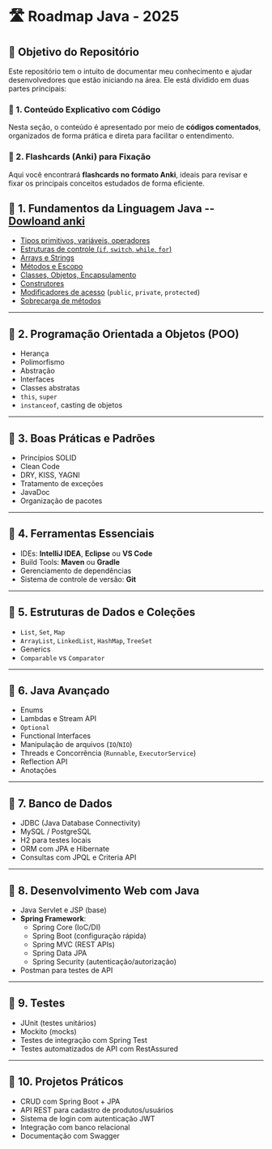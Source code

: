# 🛣️ Roadmap Java - 2025
## 📘 Objetivo do Repositório

Este repositório tem o intuito de documentar meu conhecimento e ajudar desenvolvedores que estão iniciando na área. Ele está dividido em duas partes principais:

### 🔹 1. Conteúdo Explicativo com Código  
Nesta seção, o conteúdo é apresentado por meio de **códigos comentados**, organizados de forma prática e direta para facilitar o entendimento.

### 🔹 2. Flashcards (Anki) para Fixação  
Aqui você encontrará **flashcards no formato Anki**, ideais para revisar e fixar os principais conceitos estudados de forma eficiente.

## 📍 1. Fundamentos da Linguagem Java -- [Dowloand anki]()
- [Tipos primitivos, variáveis, operadores](https://github.com/arthurcarneiro1/meu-roadmap/blob/main/fundamentosDaLinguagemJava/tiposPrimitivosVariaveisOperadores/src/Main.java)
- [Estruturas de controle (`if`, `switch`, `while`, `for`)](https://github.com/arthurcarneiro1/meu-roadmap/blob/main/fundamentosDaLinguagemJava/estruturasDeControle/src/Main.java)
- [Arrays e Strings](https://github.com/arthurcarneiro1/meu-roadmap/blob/main/fundamentosDaLinguagemJava/arraysStrings/src/Main.java)  
- [Métodos e Escopo](https://github.com/arthurcarneiro1/meu-roadmap/blob/main/fundamentosDaLinguagemJava/metodosEscopo/src/Main.java)  
- [Classes, Objetos, Encapsulamento](https://github.com/arthurcarneiro1/meu-roadmap/blob/main/fundamentosDaLinguagemJava/classesObjetosEncapsulamento/src/Main.java)  
- [Construtores](https://github.com/arthurcarneiro1/meu-roadmap/blob/main/fundamentosDaLinguagemJava/construtores/src/Main.java)  
- [Modificadores de acesso](https://github.com/arthurcarneiro1/meu-roadmap/blob/main/fundamentosDaLinguagemJava/modificadoresDeAcesso/src/Main.java) (`public`, `private`, `protected`)  
- [Sobrecarga de métodos](https://github.com/arthurcarneiro1/meu-roadmap/blob/main/fundamentosDaLinguagemJava/sobrecargaDeMetodos/src/Main.java)  

---

## 📍 2. Programação Orientada a Objetos (POO)
- Herança  
- Polimorfismo  
- Abstração  
- Interfaces  
- Classes abstratas  
- `this`, `super`  
- `instanceof`, casting de objetos  

---

## 📍 3. Boas Práticas e Padrões
- Princípios SOLID  
- Clean Code  
- DRY, KISS, YAGNI  
- Tratamento de exceções  
- JavaDoc  
- Organização de pacotes  

---

## 📍 4. Ferramentas Essenciais
- IDEs: **IntelliJ IDEA**, **Eclipse** ou **VS Code**  
- Build Tools: **Maven** ou **Gradle**  
- Gerenciamento de dependências  
- Sistema de controle de versão: **Git**  

---

## 📍 5. Estruturas de Dados e Coleções
- `List`, `Set`, `Map`  
- `ArrayList`, `LinkedList`, `HashMap`, `TreeSet`  
- Generics  
- `Comparable` vs `Comparator`  

---

## 📍 6. Java Avançado
- Enums  
- Lambdas e Stream API  
- `Optional`  
- Functional Interfaces  
- Manipulação de arquivos (`IO`/`NIO`)  
- Threads e Concorrência (`Runnable`, `ExecutorService`)  
- Reflection API  
- Anotações  

---

## 📍 7. Banco de Dados
- JDBC (Java Database Connectivity)  
- MySQL / PostgreSQL  
- H2 para testes locais  
- ORM com JPA e Hibernate  
- Consultas com JPQL e Criteria API  

---

## 📍 8. Desenvolvimento Web com Java
- Java Servlet e JSP (base)  
- **Spring Framework**:  
  - Spring Core (IoC/DI)  
  - Spring Boot (configuração rápida)  
  - Spring MVC (REST APIs)  
  - Spring Data JPA  
  - Spring Security (autenticação/autorização)  
- Postman para testes de API  

---

## 📍 9. Testes
- JUnit (testes unitários)  
- Mockito (mocks)  
- Testes de integração com Spring Test  
- Testes automatizados de API com RestAssured  

---

## 📍 10. Projetos Práticos
- CRUD com Spring Boot + JPA  
- API REST para cadastro de produtos/usuários  
- Sistema de login com autenticação JWT  
- Integração com banco relacional  
- Documentação com Swagger  
